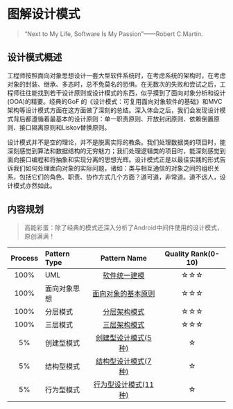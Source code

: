 # 图解设计模式

> “Next to My Life, Software Is My Passion”——Robert C.Martin.

## 设计模式概述

工程师按照面向对象思想设计一套大型软件系统时，在考虑系统的架构时，在考虑对象的封装、继承、多态时，总不免莫名的恐惧。在无数次的失败和尝试之后，工程师往往能找到若干设计原则或设计模式的东西，似乎摸到了面向对象分析和设计(OOA)的精要。经典的GoF 的《设计模式：可复用面向对象软件的基础》和MVC架构等设计模式方面在这方面做了深刻的总结。深入体会之后，我们会发现设计模式背后都遵循着最基本的设计原则：单一职责原则、开放封闭原则、依赖倒置原则、接口隔离原则和Liskov替换原则。

设计模式并不是空的理论，并不是脱离实际的教条。我们处理数据类的项目时，能深刻感觉到算法和数据结构的无穷魅力；我们处理逻辑类的项目时，能深刻感觉到面向接口编程和将抽象和实现分离的思想光辉。设计模式正是以最佳实践的形式告诉我们如何处理面向对象的实际问题，诸如：类与相互通信的对象之间的组织关系，包括它们的角色、职责、协作方式几个方面？道可道，非常道。道不远人，设计模式亦然如此。

## 内容规划

> 高能彩蛋：除了经典的模式还深入分析了Android中间件使用的设计模式，原创满满！

| Process | Pattern Type | Pattern Name | Quality Rank\(0-10\) |  
| :---: | :--- | :---: | :---: |  
| 100% | UML | [软件统一建模](book-cn/advanced/unified_modeling_language.md) | ☆☆☆ |  
| 100% | 面向对象思想 | [面向对象的基本原则](book-cn/advanced/object_oriented_think.md)  | ☆☆☆ |  
| 100% | 分层模式 | [分层架构模式](book-cn/advanced/hierarchical_architecture.md) | ☆☆☆ |  
| 100% | 三层模式 | [三层架构模式](book-cn/advanced/three_layer_architecture.md) | ☆☆☆ |  
| 5% | 创建型模式 | [创建型设计模式(5种)](book-cn/creational/README.md) | ☆ |  
| 5% | 结构型模式 | [结构型设计模式(7种)](book-cn/structural/README.md) | ☆ |  
| 5% | 行为型模式 | [行为型设计模式(11种)](book-cn/behavioral/README.md) | ☆ |  